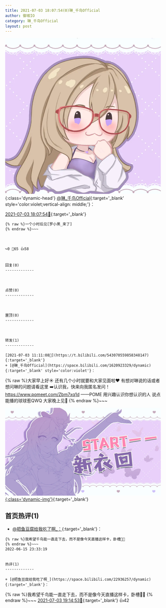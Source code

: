 ```yaml
---
title: 2021-07-03 18:07:54(0)琳_千鸟Official
author: 御坂IO
category: 琳_千鸟Official
layout: post
---
```


![img](/images/c0a88f85ebd0d056f37b114e0748e69556c8b488.jpg){:class='dynamic-head'}
[@琳_千鸟Official](https://space.bilibili.com/1620923329/dynamic){:target='_blank' style='color:violet;vertical-align: middle;'}：

[2021-07-03 18:07:54🔗](https://t.bilibili.com/543177959811279382){:target='_blank'}

~~~
{% raw %}一个小时后见[罗小黑_来了]
{% endraw %}~~~



↪️0 💬65 👍58


回复(0)
-------------



点赞(0)
-------------



置顶(0)
-------------



转发(1)
-------------

[2021-07-03 11:11:08🔗](https://t.bilibili.com/543070559858348147){:target='_blank'}
+ [@琳_千鸟Official](https://space.bilibili.com/1620923329/dynamic){:target='_blank' style='color:violet'}：
~~~
{% raw %}大家早上好☀️
还有几个小时就要和大家见面啦❤️
有想对琳说的话或者想问琳的问题请看这里
➡️认识我，快来向我匿名发问！https://www.pomeet.com/Zbm7xq1d 
 ——POME 用兴趣认识你想认识的人
说点能播的球球惹QWQ
大家晚上见🌙
{% endraw %}~~~


[![img](/images/87ad1c4dde5cc9f3be934c846fd3ad41d0b91b3d.jpg){:class='dynamic-img'}](/images/87ad1c4dde5cc9f3be934c846fd3ad41d0b91b3d.jpg){:target='_blank'}




首页热评(1)
-------------

+ [@把鱼豆腐给我吃了啊_：](https://space.bilibili.com/22936257/dynamic){:target='_blank'}：
~~~
{% raw %}我希望千鸟能一直走下去，而不是像今天直播这样卡，卧槽👊🏻
{% endraw %}~~~
2022-06-15 23:33:19


热评(1)
-------------

+ [@把鱼豆腐给我吃了啊_](https://space.bilibili.com/22936257/dynamic){:target='_blank'}：
~~~
{% raw %}我希望千鸟能一直走下去，而不是像今天直播这样卡，卧槽👊🏻
{% endraw %}~~~
[2021-07-03 19:14:53🔗](https://t.bilibili.com/543177959811279382#reply4836618147){:target='_blank'} 👍42


